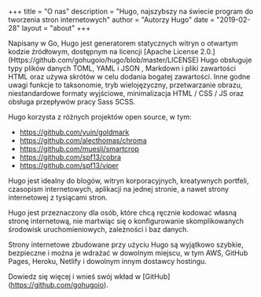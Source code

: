 +++
title = "O nas"
description = "Hugo, najszybszy na świecie program do tworzenia stron internetowych"
author = "Autorzy Hugo"
date = "2019-02-28"
layout = "about"
+++

Napisany w Go, Hugo jest generatorem statycznych witryn o otwartym kodzie źródłowym, dostępnym na licencji [Apache License 2.0.] (Https://github.com/gohugoio/hugo/blob/master/LICENSE) Hugo obsługuje typy plików danych TOML, YAML i JSON , Markdown i pliki zawartości HTML oraz używa skrótów w celu dodania bogatej zawartości. Inne godne uwagi funkcje to taksonomie, tryb wielojęzyczny, przetwarzanie obrazu, niestandardowe formaty wyjściowe, minimalizacja HTML / CSS / JS oraz obsługa przepływów pracy Sass SCSS.

Hugo korzysta z różnych projektów open source, w tym:

* https://github.com/yuin/goldmark
* https://github.com/alecthomas/chroma
* https://github.com/muesli/smartcrop
* https://github.com/spf13/cobra
* https://github.com/spf13/viper

Hugo jest idealny do blogów, witryn korporacyjnych, kreatywnych portfeli, czasopism internetowych, aplikacji na jednej stronie, a nawet strony internetowej z tysiącami stron.

Hugo jest przeznaczony dla osób, które chcą ręcznie kodować własną stronę internetową, nie martwiąc się o konfigurowanie skomplikowanych środowisk uruchomieniowych, zależności i baz danych.

Strony internetowe zbudowane przy użyciu Hugo są wyjątkowo szybkie, bezpieczne i można je wdrażać w dowolnym miejscu, w tym AWS, GitHub Pages, Heroku, Netlify i dowolnym innym dostawcy hostingu.

Dowiedz się więcej i wnieś swój wkład w [GitHub] (https://github.com/gohugoio).
